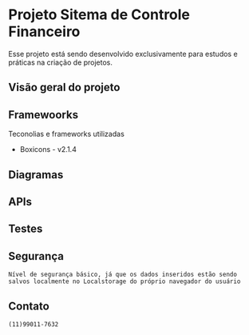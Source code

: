 # Projeto Sitema de Controle Financeiro

Esse projeto está sendo desenvolvido exclusivamente para estudos e práticas na criação de projetos.

## Visão geral do projeto
  
## Framewoorks
Teconolias e frameworks utilizadas
- Boxicons - v2.1.4

## Diagramas


## APIs
    

## Testes

## Segurança
    Nível de segurança básico, já que os dados inseridos estão sendo salvos localmente no Localstorage do próprio navegador do usuário

## Contato
    (11)99011-7632
